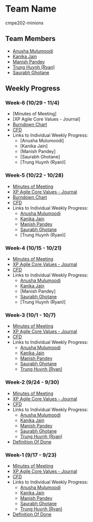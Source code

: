# Team Name
cmpe202-minions

## Team Members
* [Anusha Mulumoodi](https://sjsu.instructure.com/courses/1244332/users/4298854) 
* [Kanika Jain](https://sjsu.instructure.com/courses/1244332/users/4298664)
* [Manish Pandey](https://sjsu.instructure.com/courses/1244332/users/4298858)
* [Trung Huynh (Ryan)](https://sjsu.instructure.com/courses/1244332/users/4298725)
* [Saurabh Ghotane](https://sjsu.instructure.com/courses/1244332/users/4298852)

## Weekly Progress

### Week-6 (10/29 - 11/4)

* [Minutes of Meeting]
* [XP Agile Core Values - Journal]
* [Burndown Chart](https://docs.google.com/spreadsheets/d/1103kxZTyqbV2ZkrlPSGw9z_Hxl1gopFu2XpUbajYz4A/edit#gid=793730339)
* [CFD](https://docs.google.com/a/sjsu.edu/spreadsheets/d/1ywqgSxxhLNuXJpvcGkD8-U0gqS3t0mgaTow4z22S518/edit?usp=sharing)
* Links to Individual Weekly Progress:
     * [Anusha Mulumoodi]
     * [Kanika Jain]
     * [Manish Pandey]
     * [Saurabh Ghotane]
     * [Trung Huynh (Ryan)]

### Week-5 (10/22 - 10/28)

* [Minutes of Meeting](https://github.com/nguyensjsu/cmpe202-minions/blob/master/Documentation/Weekly%20Minutes%20of%20Meetings/Week-5:%20Minutes%20of%20Meetings.md)
* [XP Agile Core Values - Journal](https://github.com/nguyensjsu/cmpe202-minions/blob/master/Documentation/Weekly%20Journal%20-%20XP%20Agile%20Core%20Values/Week-4:%20XP%20Agile%20Core%20Value%20Journal.md)
* [Burndown Chart](https://docs.google.com/spreadsheets/d/1103kxZTyqbV2ZkrlPSGw9z_Hxl1gopFu2XpUbajYz4A/edit#gid=793730339)
* [CFD](https://docs.google.com/a/sjsu.edu/spreadsheets/d/1ywqgSxxhLNuXJpvcGkD8-U0gqS3t0mgaTow4z22S518/edit?usp=sharing)
* Links to Individual Weekly Progress:
     * [Anusha Mulumoodi](https://github.com/nguyensjsu/cmpe202-minions/blob/master/Documentation/Weekly%20Individual%20Progress/Anusha/Week-5:%20Weekly%20Progress%20-%20Anusha.md)
     * [Kanika Jain](https://github.com/nguyensjsu/cmpe202-minions/blob/master/Documentation/Weekly%20Individual%20Progress/Kanika/Week-5:%20Weekly%20Progress%20-%20Kanika.md)
     * [Manish Pandey](https://github.com/nguyensjsu/cmpe202-minions/blob/master/Documentation/Weekly%20Individual%20Progress/Manish/Week-5:%20Weekly%20Progress%20-%20Manish.md)
     * [Saurabh Ghotane](https://github.com/nguyensjsu/cmpe202-minions/blob/master/Documentation/Weekly%20Individual%20Progress/Saurabh/Week-5:%20Weekly%20Progress%20-%20Saurabh.md)
     * [Trung Huynh (Ryan)]

### Week-4 (10/15 - 10/21)

* [Minutes of Meeting](https://github.com/nguyensjsu/cmpe202-minions/blob/master/Documentation/Weekly%20Minutes%20of%20Meetings/Week-4%20:%20Minutes%20of%20Meetings.md)
* [XP Agile Core Values - Journal](https://github.com/nguyensjsu/cmpe202-minions/blob/master/Documentation/Weekly%20Journal%20-%20XP%20Agile%20Core%20Values/Week-4:%20XP%20Agile%20Core%20Value%20Journal.md)
* [CFD](https://docs.google.com/a/sjsu.edu/spreadsheets/d/1ywqgSxxhLNuXJpvcGkD8-U0gqS3t0mgaTow4z22S518/edit?usp=sharing)
* Links to Individual Weekly Progress:
     * [Anusha Mulumoodi](https://github.com/nguyensjsu/cmpe202-minions/blob/master/Documentation/Weekly%20Individual%20Progress/Anusha/Week-4:%20Weekly%20Progress%20-%20Anusha.md)
     * [Kanika Jain](https://github.com/nguyensjsu/cmpe202-minions/blob/master/Documentation/Weekly%20Individual%20Progress/Kanika/Week-4:%20Weekly%20Progress%20-%20Kanika.md)
     * [Manish Pandey]
     * [Saurabh Ghotane](https://github.com/nguyensjsu/cmpe202-minions/blob/master/Documentation/Weekly%20Individual%20Progress/Saurabh/Week-4:%20Weekly%20Progress%20-%20Saurabh.md)
     * [Trung Huynh (Ryan)]

### Week-3 (10/1 - 10/7)

* [Minutes of Meeting](https://github.com/nguyensjsu/cmpe202-minions/blob/master/Documentation/Weekly%20Minutes%20of%20Meetings/Week-3%20:%20Minutes%20of%20Meetings.md)
* [XP Agile Core Values - Journal](https://github.com/nguyensjsu/cmpe202-minions/blob/master/Documentation/Weekly%20Journal%20-%20XP%20Agile%20Core%20Values/Week-3:%20XP%20Agile%20Core%20Value%20Journal.md)
* [CFD](https://docs.google.com/a/sjsu.edu/spreadsheets/d/1ywqgSxxhLNuXJpvcGkD8-U0gqS3t0mgaTow4z22S518/edit?usp=sharing)
* Links to Individual Weekly Progress:
     * [Anusha Mulumoodi](https://github.com/nguyensjsu/cmpe202-minions/blob/master/Documentation/Weekly%20Individual%20Progress/Anusha/Week-3:%20Weekly%20Progress%20-%20Anusha.md)
     * [Kanika Jain](https://github.com/nguyensjsu/cmpe202-minions/blob/master/Documentation/Weekly%20Individual%20Progress/Kanika/Week-3:%20Weekly%20Progress%20-%20Kanika.md)
     * [Manish Pandey](https://github.com/nguyensjsu/cmpe202-minions/blob/master/Documentation/Weekly%20Individual%20Progress/Manish/Week-3:%20Weekly%20Progress%20-%20Manish.md)
     * [Saurabh Ghotane](https://github.com/nguyensjsu/cmpe202-minions/blob/master/Documentation/Weekly%20Individual%20Progress/Saurabh/Week-3:%20Weekly%20Progress%20-%20Saurabh.md)
     * [Trung Huynh (Ryan)](https://github.com/nguyensjsu/cmpe202-minions/blob/master/Documentation/Weekly%20Individual%20Progress/Trung/Week-3:%20Weekly%20Progress%20-%20Trung.md)


### Week-2 (9/24 - 9/30)

* [Minutes of Meeting](https://github.com/nguyensjsu/cmpe202-minions/blob/master/Documentation/Weekly%20Minutes%20of%20Meetings/Week-2%20:%20Minutes%20of%20Meetings.md)
* [XP Agile Core Values - Journal](https://github.com/nguyensjsu/cmpe202-minions/blob/master/Documentation/Weekly%20Journal%20-%20XP%20Agile%20Core%20Values/Week-2:%20XP%20Agile%20Core%20Value%20Journal.md)
* [CFD](https://docs.google.com/a/sjsu.edu/spreadsheets/d/1ywqgSxxhLNuXJpvcGkD8-U0gqS3t0mgaTow4z22S518/edit?usp=sharing)
* Links to Individual Weekly Progress:
     * [Anusha Mulumoodi](https://github.com/nguyensjsu/cmpe202-minions/blob/master/Documentation/Weekly%20Individual%20Progress/Anusha/Week-2:%20Weekly%20Progress%20-%20Anusha.md)
     * [Kanika Jain](https://github.com/nguyensjsu/cmpe202-minions/blob/master/Documentation/Weekly%20Individual%20Progress/Kanika/Week-2:%20Weekly%20Progress%20-%20Kanika.md)
     * [Manish Pandey](https://github.com/nguyensjsu/cmpe202-minions/blob/master/Documentation/Weekly%20Individual%20Progress/Manish/Week-2:%20Weekly%20Progress%20-%20Manish.md)
     * [Saurabh Ghotane](https://github.com/nguyensjsu/cmpe202-minions/blob/master/Documentation/Weekly%20Individual%20Progress/Saurabh/Week-2:%20Weekly%20Progress%20-%20Saurabh.md)
     * [Trung Huynh (Ryan)](https://github.com/nguyensjsu/cmpe202-minions/blob/master/Documentation/Weekly%20Individual%20Progress/Trung/Week-2:%20Weekly%20Progress%20-%20Trung.md)
* [Definition Of Done](https://github.com/nguyensjsu/cmpe202-minions/blob/master/Documentation/Definition%20of%20Done.md)

### Week-1 (9/17 - 9/23)

* [Minutes of Meeting](https://github.com/nguyensjsu/cmpe202-minions/blob/master/Documentation/Weekly%20Minutes%20of%20Meetings/Week-1%20:%20Minutes%20of%20Meetings.md)
* [XP Agile Core Values - Journal](https://github.com/nguyensjsu/cmpe202-minions/blob/master/Documentation/Weekly%20Journal%20-%20XP%20Agile%20Core%20Values/Week-1:%20XP%20Agile%20Core%20Value%20Journal.md)
* [CFD](https://docs.google.com/a/sjsu.edu/spreadsheets/d/1ywqgSxxhLNuXJpvcGkD8-U0gqS3t0mgaTow4z22S518/edit?usp=sharing)
* Links to Individual Weekly Progress:
     * [Anusha Mulumoodi](https://github.com/nguyensjsu/cmpe202-minions/blob/master/Documentation/Weekly%20Individual%20Progress/Anusha/Week-1:%20Weekly%20Progress%20-%20Anusha.md)
     * [Kanika Jain](https://github.com/nguyensjsu/cmpe202-minions/blob/master/Documentation/Weekly%20Individual%20Progress/Kanika/Week-1:%20Weekly%20Progress%20-%20Kanika.md)
     * [Manish Pandey](https://github.com/nguyensjsu/cmpe202-minions/blob/master/Documentation/Weekly%20Individual%20Progress/Manish/Week-1:%20Weekly%20Progress%20-%20Manish.md)
     * [Saurabh Ghotane](https://github.com/nguyensjsu/cmpe202-minions/blob/master/Documentation/Weekly%20Individual%20Progress/Saurabh/Week-1:%20Weekly%20Progress%20-%20Saurabh.md)
     * [Trung Huynh (Ryan)](https://github.com/nguyensjsu/cmpe202-minions/blob/master/Documentation/Weekly%20Individual%20Progress/Trung/Week-1:%20Weekly%20Progress%20-%20Trung.md)
* [Definition Of Done](https://github.com/nguyensjsu/cmpe202-minions/blob/master/Documentation/Definition%20of%20Done.md)
